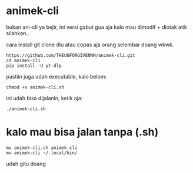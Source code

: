 # animek-cli
bukan ani-cli ya bejir, ini versi gabut gua aja
  kalo mau dimodif + diotak atik silahkan..


cara install
git clone dlu atau copas aja orang selembar doang wkwk.

    https://github.com/THEUNFORGIVENNN/animek-cli.git
    cd animek-cli
    pip install -U yt-dlp
    
pastiin juga udah executable, kalo belom:

    chmod +x animek-cli.sh

ini udah bisa dijalanin, ketik aja:

    ./animek-cli.sh

# kalo mau bisa jalan tanpa (.sh)

    mv animek-cli.sh animek-cli
    mv animek-cli ~/.local/bin/
  udah gitu doang
